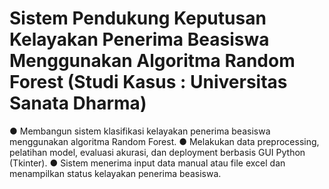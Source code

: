# Sistem Pendukung Keputusan Kelayakan Penerima Beasiswa Menggunakan Algoritma Random Forest (Studi Kasus : Universitas Sanata Dharma)
● Membangun sistem klasifikasi kelayakan penerima beasiswa menggunakan algoritma Random Forest. 
● Melakukan data preprocessing, pelatihan model, evaluasi akurasi, dan deployment berbasis GUI Python (Tkinter). 
● Sistem menerima input data manual atau file excel dan menampilkan status kelayakan penerima beasiswa. 
